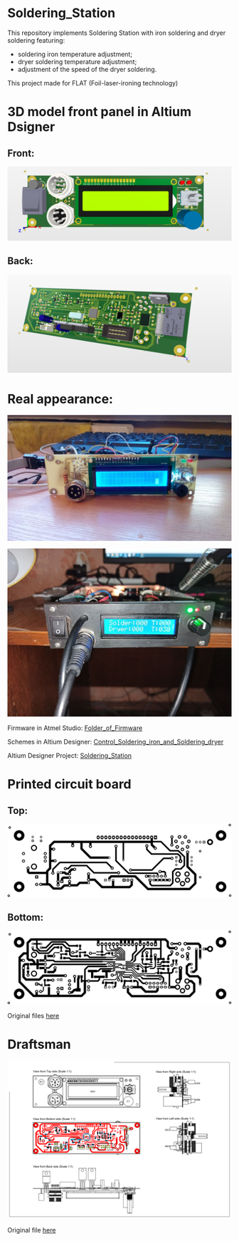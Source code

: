 # Soldering_Station

This repository implements Soldering Station with iron soldering and dryer soldering featuring:
 - soldering iron temperature adjustment;
 - dryer soldering temperature adjustment;
 - adjustment of the speed of the dryer soldering.
 
This project made for FLAT (Foil-laser-ironing technology)


# 3D model front panel in Altium Dsigner
## Front:
![Front](pictures/Вид_спереди.PNG)

## Back:
![Back](pictures/Задняя_часть.PNG)

# Real appearance:
![Soldering_Station](pictures/photo_2021-04-11_12-46-13.jpg)

![Back](pictures/photo_2021-05-03_13-21-18.jpg)


Firmware in Atmel Studio: [Folder_of_Firmware](Soldering_Station)

Schemes in Altium Designer: [Control_Soldering_iron_and_Soldering_dryer](Control_Soldering_iron_and_Soldering_dryer/Project_Outputs_for_Control_Soldering_iron_and_dryer/Job_dryer_and_iron.PDF)

Altium Designer Project: [Soldering_Station](Control_Soldering_iron_and_Soldering_dryer)

# Printed circuit board 
## Top:
![TOP](pictures/Top_LUT.png)

## Bottom:
![BOTTOM](pictures/Bottom_LUT.png)

Original files [here](Control_Soldering_iron_and_Soldering_dryer/Project_Outputs_for_Control_Soldering_iron_and_dryer/Job_PCB_FOR_LUT.PDF)

# Draftsman
![Draftsman](pictures/Draftsman.png)

Original file [here](Control_Soldering_iron_and_Soldering_dryer/Project_Outputs_for_Control_Soldering_iron_and_dryer/Draf.pdf)
